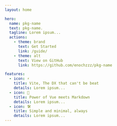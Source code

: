 ```yaml
---
layout: home

hero:
  name: pkg-name
  text: pkg-name.
  tagline: Lorem ipsum...
  actions:
    - theme: brand
      text: Get Started
      link: /guide/
    - theme: alt
      text: View on GitHub
      link: https://github.com/enochzzz/pkg-name

features:
  - icon: ⚡️
    title: Vite, The DX that can't be beat
    details: Lorem ipsum...
  - icon: 🖖
    title: Power of Vue meets Markdown
    details: Lorem ipsum...
  - icon: 🛠️
    title: Simple and minimal, always
    details: Lorem ipsum...
---
```


